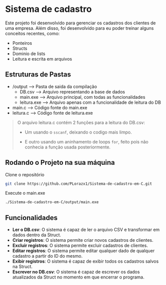 # Sistema de cadastro
Este projeto foi desenvolvido para gerenciar os cadastros dos clientes de uma empresa.
Além disso, foi desenvolvido para eu poder treinar alguns conceitos recentes, como: 
- Ponteiros
- Structs
- Dominio de lists
- Leitura e escrita em arquivos

## Estruturas de Pastas
- /output         --> Pasta de saida da compilação
  - DB.csv        --> Arquivo representando a base de dados
  - main.exe      --> Arquivo principal, com todas as funcionalidades
  - leitura.exe   --> Arquivo apenas com a funcionalidade de leitura do DB
- main.c          --> Código fonte do main.exe
- leitura.c       --> Código fonte de leitura.exe

> O arquivo leitura.c contém 2 funções para a leitura do DB.csv:
>
> - Um usando o `sscanf`, deixando o codigo mais limpo.
>
> - E outro usando um aninhamento de loops `for`, feito pois não conhecia a função usada posteriormente.

## Rodando o Projeto na sua máquina
Clone o repositório
```bash
git clone https://github.com/PLorazx1/Sistema-de-cadastro-em-C.git
```
Execute o main.exe
```bash
./Sistema-de-cadastro-em-C/output/main.exe
```

## Funcionalidades
- **Ler o DB.csv**: O sistema é capaz de ler o arquivo CSV e transformar em dados dentro da Struct.
- **Criar registros**: O sistema permite criar novos cadastros de clientes.
- **Excluir registros**: O sistema permite excluir cadastros de clientes.
- **Editar registros**: O sistema permite editar qualquer dado de qualquer cadastro a partir do ID do mesmo.
- **Exibir registros**: O sistema é capaz de exibir todos os cadastros salvos na Struct.
- **Escrever no DB.csv**: O sistema é capaz de escrever os dados atualizados da Struct no momento em que encerrar o programa.
